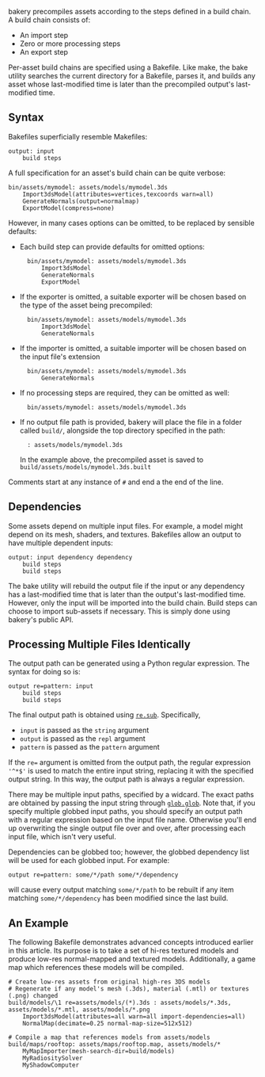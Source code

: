 
bakery precompiles assets according to the steps defined in a build chain. A
build chain consists of:

* An import step
* Zero or more processing steps
* An export step

Per-asset build chains are specified using a Bakefile. Like make,
the bake utility searches the current directory for a Bakefile, parses it, and
builds any asset whose last-modified time is later than the precompiled
output's last-modified time.

## Syntax

Bakefiles superficially resemble Makefiles:

    output: input
        build steps

A full specification for an asset's build chain can be quite verbose:

    bin/assets/mymodel: assets/models/mymodel.3ds
        Import3dsModel(attributes=vertices,texcoords warn=all)
        GenerateNormals(output=normalmap)
        ExportModel(compress=none)

However, in many cases options can be omitted, to be replaced by sensible
defaults:

* Each build step can provide defaults for omitted options:

        bin/assets/mymodel: assets/models/mymodel.3ds
            Import3dsModel
            GenerateNormals
            ExportModel

* If the exporter is omitted, a suitable exporter will be chosen based on the
  type of the asset being precompiled:

        bin/assets/mymodel: assets/models/mymodel.3ds
            Import3dsModel
            GenerateNormals

* If the importer is omitted, a suitable importer will be chosen based on the
  input file's extension

        bin/assets/mymodel: assets/models/mymodel.3ds
            GenerateNormals

* If no processing steps are required, they can be omitted as well:

        bin/assets/mymodel: assets/models/mymodel.3ds

* If no output file path is provided, bakery will place the file in a folder
  called `build/`, alongside the top directory specified in the path:

        : assets/models/mymodel.3ds

  In the example above, the precompiled asset is saved to 
  `build/assets/models/mymodel.3ds.built`

Comments start at any instance of `#` and end a the end of the line.

## Dependencies

Some assets depend on multiple input files. For example, a model might depend
on its mesh, shaders, and textures. Bakefiles allow an output to have multiple
dependent inputs:

    output: input dependency dependency
        build steps
        build steps

The bake utility will rebuild the output file if the input or any dependency
has a last-modified time that is later than the output's last-modified time.
However, only the input will be imported into the build chain. Build steps can
choose to import sub-assets if necessary. This is simply done using bakery's
public API.

## Processing Multiple Files Identically

The output path can be generated using a Python regular expression. The syntax
for doing so is:

    output re=pattern: input
        build steps
        build steps

The final output path is obtained using 
[`re.sub`](http://docs.python.org/2/library/re.html). Specifically,

* `input` is passed as the `string` argument
* `output` is passed as the `repl` argument
* `pattern` is passed as the `pattern` argument

If the `re=` argument is omitted from the output path, the regular expression
`'^*$'` is used to match the entire input string, replacing it with the
specified output string. In this way, the output path is always a regular
expression.

There may be multiple input paths, specified by a widcard. The exact paths are
obtained by passing the input string through 
[`glob.glob`](http://docs.python.org/2/library/glob.html). Note that, if you
specify multiple globbed input paths, you should specify an output path with a
regular expression based on the input file name. Otherwise you'll end up
overwriting the single output file over and over, after processing each input
file, which isn't very useful.

Dependencies can be globbed too; however, the globbed dependency list will be
used for each globbed input. For example:

    output re=pattern: some/*/path some/*/dependency

will cause every output matching `some/*/path` to be rebuilt if any item
matching `some/*/dependency` has been modified since the last build.

## An Example

The following Bakefile demonstrates advanced concepts introduced earlier in
this article. Its purpose is to take a set of hi-res textured models and
produce low-res normal-mapped and textured models. Additionally, a game map 
which references these models will be compiled.

    # Create low-res assets from original high-res 3DS models
    # Regenerate if any model's mesh (.3ds), material (.mtl) or textures (.png) changed
    build/models/\1 re=assets/models/(*).3ds : assets/models/*.3ds, assets/models/*.mtl, assets/models/*.png
        Import3dsModel(attributes=all warn=all import-dependencies=all)
        NormalMap(decimate=0.25 normal-map-size=512x512)

    # Compile a map that references models from assets/models
    build/maps/rooftop: assets/maps/rooftop.map, assets/models/*
        MyMapImporter(mesh-search-dir=build/models)
        MyRadiositySolver
        MyShadowComputer

